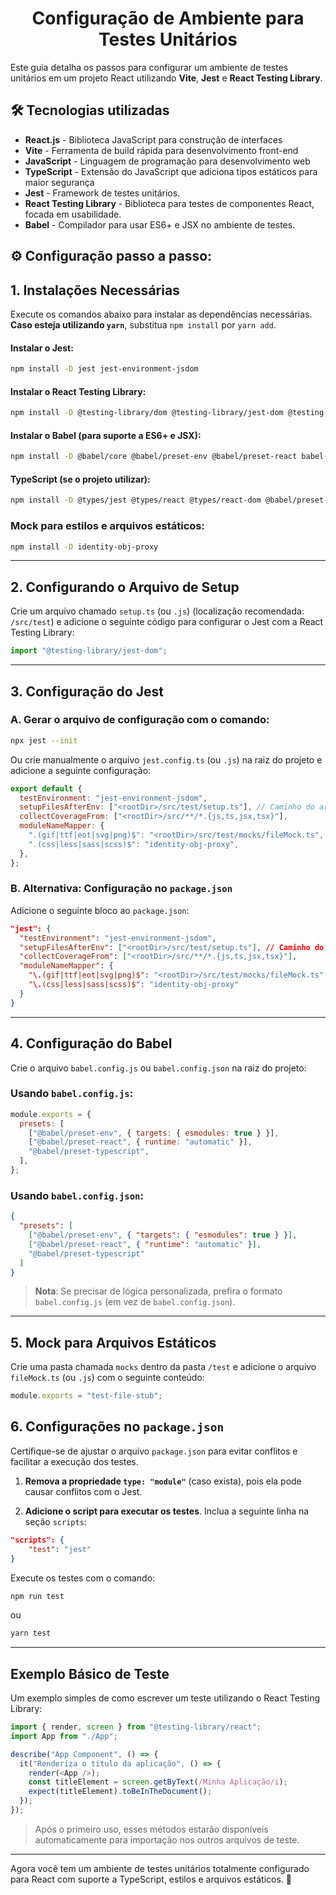<div align="center"> <h1>Configuração de Ambiente para Testes Unitários</h1> </div>

Este guia detalha os passos para configurar um ambiente de testes unitários em um projeto React utilizando **Vite**, **Jest** e **React Testing Library**.

## 🛠 Tecnologias utilizadas

- **React.js** - Biblioteca JavaScript para construção de interfaces
- **Vite** - Ferramenta de build rápida para desenvolvimento front-end
- **JavaScript** - Linguagem de programação para desenvolvimento web
- **TypeScript** - Extensão do JavaScript que adiciona tipos estáticos para maior segurança
- **Jest** - Framework de testes unitários.
- **React Testing Library** - Biblioteca para testes de componentes React, focada em usabilidade.
- **Babel** - Compilador para usar ES6+ e JSX no ambiente de testes.

## ⚙️ Configuração passo a passo:

## 1. Instalações Necessárias

Execute os comandos abaixo para instalar as dependências necessárias. **Caso esteja utilizando `yarn`**, substitua `npm install` por `yarn add`.

#### Instalar o Jest:

```bash
npm install -D jest jest-environment-jsdom
```

#### Instalar o React Testing Library:

```bash
npm install -D @testing-library/dom @testing-library/jest-dom @testing-library/react @testing-library/user-event
```

#### Instalar o Babel (para suporte a ES6+ e JSX):

```bash
npm install -D @babel/core @babel/preset-env @babel/preset-react babel-jest
```

#### TypeScript (se o projeto utilizar):

```bash
npm install -D @types/jest @types/react @types/react-dom @babel/preset-typescript ts-node
```

### Mock para estilos e arquivos estáticos:

```bash
npm install -D identity-obj-proxy
```

---

## 2. Configurando o Arquivo de Setup

Crie um arquivo chamado `setup.ts` (ou `.js`) (localização recomendada: `/src/test`) e adicione o seguinte código para configurar o Jest com a React Testing Library:

```javascript
import "@testing-library/jest-dom";
```

---

## 3. Configuração do Jest

### A. Gerar o arquivo de configuração com o comando:

```bash
npx jest --init
```

Ou crie manualmente o arquivo `jest.config.ts` (ou `.js`) na raiz do projeto e adicione a seguinte configuração:

```javascript
export default {
  testEnvironment: "jest-environment-jsdom",
  setupFilesAfterEnv: ["<rootDir>/src/test/setup.ts"], // Caminho do arquivo de setup
  collectCoverageFrom: ["<rootDir>/src/**/*.{js,ts,jsx,tsx}"],
  moduleNameMapper: {
    ".(gif|ttf|eot|svg|png)$": "<rootDir>/src/test/mocks/fileMock.ts",
    ".(css|less|sass|scss)$": "identity-obj-proxy",
  },
};
```

### B. Alternativa: Configuração no `package.json`

Adicione o seguinte bloco ao `package.json`:

```json
"jest": {
  "testEnvironment": "jest-environment-jsdom",
  "setupFilesAfterEnv": ["<rootDir>/src/test/setup.ts"], // Caminho do arquivo de setup
  "collectCoverageFrom": ["<rootDir>/src/**/*.{js,ts,jsx,tsx}"],
  "moduleNameMapper": {
    "\.(gif|ttf|eot|svg|png)$": "<rootDir>/src/test/mocks/fileMock.ts",
    "\.(css|less|sass|scss)$": "identity-obj-proxy"
  }
}
```

---

## 4. Configuração do Babel

Crie o arquivo `babel.config.js` ou `babel.config.json` na raiz do projeto:

### Usando `babel.config.js`:

```javascript
module.exports = {
  presets: [
    ["@babel/preset-env", { targets: { esmodules: true } }],
    ["@babel/preset-react", { runtime: "automatic" }],
    "@babel/preset-typescript",
  ],
};
```

### Usando `babel.config.json`:

```json
{
  "presets": [
    ["@babel/preset-env", { "targets": { "esmodules": true } }],
    ["@babel/preset-react", { "runtime": "automatic" }],
    "@babel/preset-typescript"
  ]
}
```

> **Nota**: Se precisar de lógica personalizada, prefira o formato `babel.config.js` (em vez de `babel.config.json`).

---

## 5. Mock para Arquivos Estáticos

Crie uma pasta chamada `mocks` dentro da pasta `/test` e adicione o arquivo `fileMock.ts` (ou `.js`) com o seguinte conteúdo:

```javascript
module.exports = "test-file-stub";
```

## 6. Configurações no `package.json`

Certifique-se de ajustar o arquivo `package.json` para evitar conflitos e facilitar a execução dos testes.

1. **Remova a propriedade `type: "module"`** (caso exista), pois ela pode causar conflitos com o Jest.

2. **Adicione o script para executar os testes**. Inclua a seguinte linha na seção `scripts`:

```json
"scripts": {
    "test": "jest"
}
```

Execute os testes com o comando:

```bash
npm run test
```

ou

```bash
yarn test
```

---

## Exemplo Básico de Teste

Um exemplo simples de como escrever um teste utilizando o React Testing Library:

```javascript
import { render, screen } from "@testing-library/react";
import App from "./App";

describe("App Component", () => {
  it("Renderiza o título da aplicação", () => {
    render(<App />);
    const titleElement = screen.getByText(/Minha Aplicação/i);
    expect(titleElement).toBeInTheDocument();
  });
});
```

> Após o primeiro uso, esses métodos estarão disponíveis automaticamente para importação nos outros arquivos de teste.

---

Agora você tem um ambiente de testes unitários totalmente configurado para React com suporte a TypeScript, estilos e arquivos estáticos. 🎉
